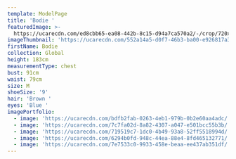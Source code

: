 ```yaml
---
template: ModelPage
title: 'Bodie '
featuredImage: >-
  https://ucarecdn.com/ed8cbb65-ea08-442b-8c15-d94a7ca570a2/-/crop/720x609/0,0/-/preview/
imageThumbnail: 'https://ucarecdn.com/552a14a5-d0f7-46b3-ba00-e926817a397c/'
firstName: Bodie
collection: Global
height: 183cm
measurementType: chest
bust: 91cm
waist: 79cm
size: M
shoeSize: '9'
hair: 'Brown '
eyes: 'Blue '
imagePortfolio:
  - image: 'https://ucarecdn.com/bdfb2fab-0263-4eb1-979b-0b2e60aa4adc/'
  - image: 'https://ucarecdn.com/7c7fa02d-8a82-4307-a047-e501bcc55b3b/'
  - image: 'https://ucarecdn.com/719519c7-1dc0-4b49-93a8-52ff5518994d/'
  - image: 'https://ucarecdn.com/6294b0fd-948c-44ea-88e4-8fd465132771/'
  - image: 'https://ucarecdn.com/7e7533c0-9933-458e-beaa-ee437ab351df/'
---
```


